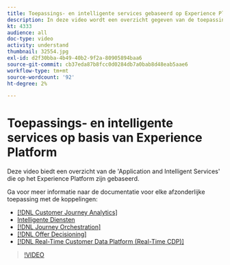 ```yaml
---
title: Toepassings- en intelligente services gebaseerd op Experience Platform
description: In deze video wordt een overzicht gegeven van de toepassingen en intelligente services die op Adobe Experience Platform zijn gebouwd en die een aanvulling vormen op het Experience Cloud Applications&mdash;Real-time Customer Data Platform, Journey Orchestration, Customer Journey Analytics, Attribution AI en Customer AI.
kt: 4333
audience: all
doc-type: video
activity: understand
thumbnail: 32554.jpg
exl-id: d2f30bba-4b49-40b2-9f2a-80905894baa6
source-git-commit: cb37eda87b8fcc0d0284db7a0bab8d48eab5aae6
workflow-type: tm+mt
source-wordcount: '92'
ht-degree: 2%

---
```


# Toepassings- en intelligente services op basis van Experience Platform

Deze video biedt een overzicht van de &#39;Application and Intelligent Services&#39; die op het Experience Platform zijn gebaseerd.

Ga voor meer informatie naar de documentatie voor elke afzonderlijke toepassing met de koppelingen:

* [[!DNL Customer Journey Analytics]](https://experienceleague.adobe.com/docs/analytics-platform/using/cja-landing.html?lang=nl-NL)
* [ Intelligente Diensten ](https://experienceleague.adobe.com/docs/intelligent-services.html?lang=nl-NL)
* [[!DNL Journey Orchestration]](https://experienceleague.adobe.com/docs/journeys/using/journey-orchestration-home.html?lang=nl-NL)
* [[!DNL Offer Decisioning]](https://experienceleague.adobe.com/docs/offer-decisioning/using/offer-decisioning-home.html?lang=nl)
* [[!DNL Real-Time Customer Data Platform (Real-Time CDP)]](../../rtcdp/overview.md)

>[!VIDEO](https://video.tv.adobe.com/v/3428521?quality=12&learn=on&captions=dut)
